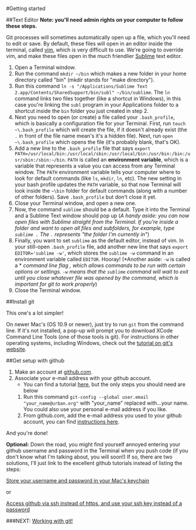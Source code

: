 #Getting started

##Text Editor
**Note: you'll need admin rights on your computer to follow these steps.**

Git processes will sometimes automatically open up a file, which you'll need to edit or save. By default, these files will open in an editor inside the terminal, called [vim](http://www.vim.org/), which is very difficult to use. We're going to override vim, and make these files open in the much friendlier [Sublime](http://www.sublimetext.com/) text editor.

1. Open a Terminal window.
2. Run the command `mkdir ~/bin` which makes a new folder in your home directory called "bin" (mkdir stands for "make directory").
3. Run this command `ln -s "/Applications/Sublime Text 2.app/Contents/SharedSupport/bin/subl" ~/bin/sublime`. The `ln` command links two files together (like a shortcut in Windows), in this case you're linking the `subl` program in your Applications folder to a shortcut inside the `bin` folder you just created in step 2.
4. Next you need to open (or create) a file called your `.bash_profile`, which is basically a configuration file for your Terminal. First, run `touch ~\.bash_profile` which will create the file, if it doesn't already exist (the `.` in front of the file name mean's it's a hidden file). Next, run `open ~\.bash_profile` which opens the file (it's probably blank, that's OK).
5. Add a new line to the `.bash_profile` file that says `export PATH=/usr/local/bin:/usr/local/sbin:/usr/local/bin:/usr/bin:/bin:/usr/sbin:/sbin:~/bin`. `PATH` is called an **environment variable**, which is a variable that represents a value you can access from any Terminal window. The `PATH` environment variable tells your computer where to look for default commands (like `ls`, `mkdir`, `ln`, etc). The new setting in your bash profile updates the `PATH` variable, so that now Terminal will look inside the `~\bin` folder for default commands (along with a number of other folders). Save `.bash_profile` but don't close it yet.
6. Close your Terminal window, and open a new one.
7. Now, the command `sublime` should be a default. Type it into the Terminal and a Sublime Text window should pop up (*A handy aside: you can now open files with Sublime straight from the Terminal. If you're inside a folder and want to open all files and subfolders, for example, type `sublime .` The `.` represents "the folder I'm currently in"*)
8. Finally, you want to set `sublime` as the default editor, instead of vim. In your still-open `.bash_profile` file, add another new line that says `export EDITOR='sublime -w'`, which stores the `sublime -w` command in an environment variable called `EDITOR`. Hooray! (*Another aside: `-w` is called a * *command line flag* *, which allows commands to be run with certain options or settings. `-w` means that the `sublime` command will wait to exit until you close whatever file was opened by the command, which is important for git to work properly*)
9. Close the Terminal window.

##Install git

This one's a lot simpler!

On newer Mac's (OS 10.9 or newer), just try to run `git` from the command line. If it's not installed, a pop-up will prompt you to download XCode Command Line Tools (one of those tools is git). For instructions in other operating systems, including Windows, check out the [tutorial on git's website](http://git-scm.com/book/en/v2/Getting-Started-Installing-Git).

##Get setup with github

1. Make an account at [github.com](https://github.com/).
2. Associate your e-mail address with your github account.
	- You can find a tutorial [here](https://help.github.com/articles/setting-your-email-in-git/), but the only steps you should need are below
	1. Run this command `git-config --global user.email "your_name@urban.org"` with "your_name" replaced with...your name. You could also use your personal e-mail address if you like.
	2. From github.com, add the e-mail address you used to your github account, you can find [instructions here](https://help.github.com/articles/adding-an-email-address-to-your-github-account/).

And you're done!

**Optional:** Down the road, you might find yourself annoyed entering your github username and password in the Terminal when you push code (if you don't know what I'm talking about, you will soon!) If so, there are two solutions, I'll just link to the excellent github tutorials instead of listing the steps:

[Store your username and password in your Mac's keychain](https://help.github.com/articles/caching-your-github-password-in-git/)

or

[Access github via ssh instead of https, and use your ssh key instead of a password](https://help.github.com/articles/generating-ssh-keys/)

###NEXT: [Working with git!](working.md)